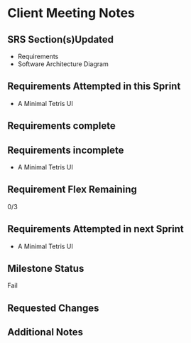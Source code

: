 # Client Meeting Notes

## SRS Section(s)Updated

- Requirements
- Software Architecture Diagram

## Requirements Attempted in this Sprint

- A Minimal Tetris UI

## Requirements complete


## Requirements incomplete

- A Minimal Tetris UI

## Requirement Flex Remaining

0/3

## Requirements Attempted in next Sprint

- A Minimal Tetris UI

## Milestone Status

Fail

## Requested Changes


## Additional Notes



